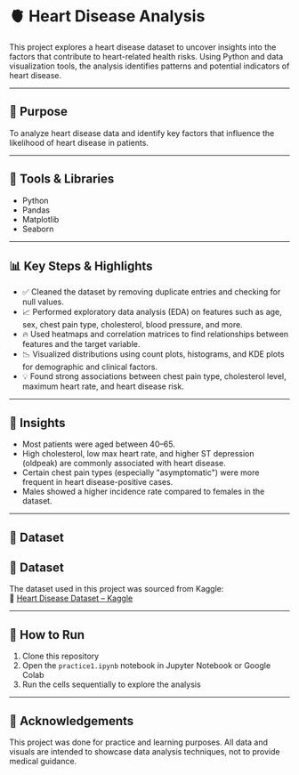# 🫀 Heart Disease Analysis

This project explores a heart disease dataset to uncover insights into the factors that contribute to heart-related health risks. Using Python and data visualization tools, the analysis identifies patterns and potential indicators of heart disease.

---

## 📌 Purpose
To analyze heart disease data and identify key factors that influence the likelihood of heart disease in patients.

---

## 🧪 Tools & Libraries
- Python  
- Pandas  
- Matplotlib  
- Seaborn  

---

## 📊 Key Steps & Highlights

- ✅ Cleaned the dataset by removing duplicate entries and checking for null values.
- 📈 Performed exploratory data analysis (EDA) on features such as age, sex, chest pain type, cholesterol, blood pressure, and more.
- 🔥 Used heatmaps and correlation matrices to find relationships between features and the target variable.
- 📉 Visualized distributions using count plots, histograms, and KDE plots for demographic and clinical factors.
- 💡 Found strong associations between chest pain type, cholesterol level, maximum heart rate, and heart disease risk.

---

## 🧠 Insights

- Most patients were aged between 40–65.
- High cholesterol, low max heart rate, and higher ST depression (oldpeak) are commonly associated with heart disease.
- Certain chest pain types (especially "asymptomatic") were more frequent in heart disease-positive cases.
- Males showed a higher incidence rate compared to females in the dataset.

---

## 📁 Dataset

## 📁 Dataset

The dataset used in this project was sourced from Kaggle:  
🔗 [Heart Disease Dataset – Kaggle](https://www.kaggle.com/datasets/redwankarimsony/heart-disease-data)

---

## 🚀 How to Run

1. Clone this repository  
2. Open the `practice1.ipynb` notebook in Jupyter Notebook or Google Colab  
3. Run the cells sequentially to explore the analysis

---

## 🙌 Acknowledgements

This project was done for practice and learning purposes. All data and visuals are intended to showcase data analysis techniques, not to provide medical guidance.
